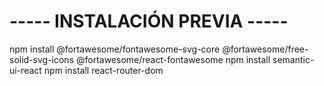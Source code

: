 
# ----- INSTALACIÓN PREVIA ----- #
npm install @fortawesome/fontawesome-svg-core @fortawesome/free-solid-svg-icons @fortawesome/react-fontawesome
npm install semantic-ui-react
npm install react-router-dom
